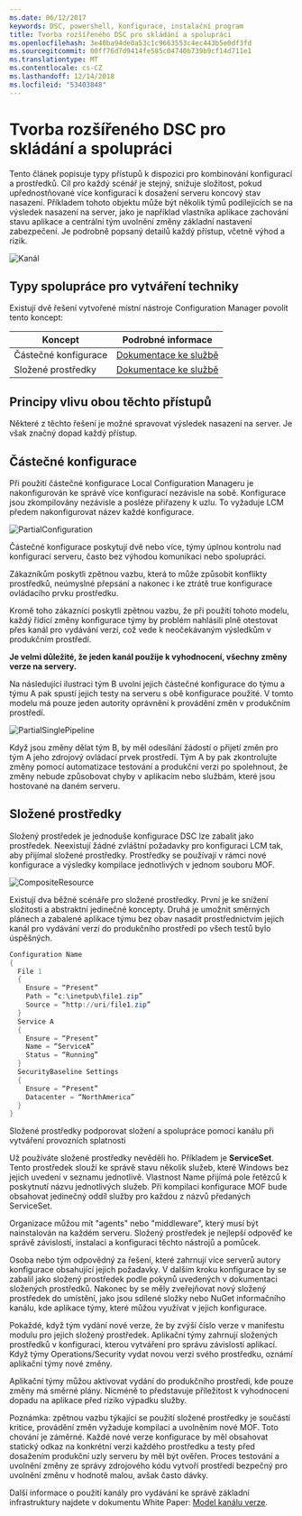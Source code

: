 ```yaml
---
ms.date: 06/12/2017
keywords: DSC, powershell, konfigurace, instalační program
title: Tvorba rozšířeného DSC pro skládání a spolupráci
ms.openlocfilehash: 3e40ba94de0a53c1c9663553c4ec443b5e0df3fd
ms.sourcegitcommit: 00ff76d7d9414fe585c04740b739b9cf14d711e1
ms.translationtype: MT
ms.contentlocale: cs-CZ
ms.lasthandoff: 12/14/2018
ms.locfileid: "53403848"
---
```

# <a name="advanced-dsc-authoring-for-composition-and-collaboration"></a>Tvorba rozšířeného DSC pro skládání a spolupráci

Tento článek popisuje typy přístupů k dispozici pro kombinování konfigurací a prostředků.
Cíl pro každý scénář je stejný, snižuje složitost, pokud upřednostňované více konfigurací k dosažení serveru koncový stav nasazení.
Příkladem tohoto objektu může být několik týmů podílejících se na výsledek nasazení na server, jako je například vlastníka aplikace zachování stavu aplikace a centrální tým uvolnění změny základní nastavení zabezpečení.
Je podrobně popsaný detailů každý přístup, včetně výhod a rizik.

![Kanál](../images/Pipeline.jpg)

## <a name="types-of-collaborative-authoring-techniques"></a>Typy spolupráce pro vytváření techniky

Existují dvě řešení vytvořené místní nástroje Configuration Manager povolit tento koncept:

| Koncept | Podrobné informace
|-|-
| Částečné konfigurace | [Dokumentace ke službě](../pull-server/partialConfigs.md)
| Složené prostředky | [Dokumentace ke službě](../resources/authoringResourceComposite.md)

## <a name="understanding-the-impact-of-each-approach"></a>Principy vlivu obou těchto přístupů

Některé z těchto řešení je možné spravovat výsledek nasazení na server.
Je však značný dopad každý přístup.

## <a name="partial-configurations"></a>Částečné konfigurace

Při použití částečné konfigurace Local Configuration Manageru je nakonfigurován ke správě více konfigurací nezávisle na sobě.
Konfigurace jsou zkompilovány nezávisle a posléze přiřazeny k uzlu.
To vyžaduje LCM předem nakonfigurovat název každé konfigurace.

![PartialConfiguration](../images/PartialConfiguration.jpg)

Částečné konfigurace poskytují dvě nebo více, týmy úplnou kontrolu nad konfigurací serveru, často bez výhodou komunikaci nebo spolupráci.

Zákazníkům poskytli zpětnou vazbu, která to může způsobit konflikty prostředků, neúmyslné přepsání a nakonec i ke ztrátě true konfigurace ovládacího prvku prostředku.

Kromě toho zákazníci poskytli zpětnou vazbu, že při použití tohoto modelu, každý řídicí změny konfigurace týmy by problém nahlásili plně otestovat přes kanál pro vydávání verzí, což vede k neočekávaným výsledkům v produkčním prostředí.

**Je velmi důležité, že jeden kanál použije k vyhodnocení, všechny změny verze na servery.**

Na následující ilustraci tým B uvolní jejich částečné konfigurace do týmu a týmu A pak spustí jejich testy na serveru s obě konfigurace použité.
V tomto modelu má pouze jeden autority oprávnění k provádění změn v produkčním prostředí.

![PartialSinglePipeline](../images/PartialSinglePipeline.jpg)

Když jsou změny dělat tým B, by měl odesílání žádostí o přijetí změn pro tým A jeho zdrojový ovládací prvek prostředí.
Tým A by pak zkontrolujte změny pomocí automatizace testování a produkční verzi po spolehnout, že změny nebude způsobovat chyby v aplikacím nebo službám, které jsou hostované na daném serveru.

## <a name="composite-resources"></a>Složené prostředky

Složený prostředek je jednoduše konfigurace DSC lze zabalit jako prostředek.
Neexistují žádné zvláštní požadavky pro konfiguraci LCM tak, aby přijímal složené prostředky.
Prostředky se používají v rámci nové konfigurace a výsledky kompilace jednotlivých v jednom souboru MOF.

![CompositeResource](../images/CompositeResource.jpg)

Existují dva běžné scénáře pro složené prostředky.
První je ke snížení složitosti a abstraktní jedinečné koncepty.
Druhá je umožnit směrných plánech a zabalené aplikace týmu bez obav nasadit prostřednictvím jejich kanál pro vydávání verzí do produkčního prostředí po všech testů bylo úspěšných.

```PowerShell
Configuration Name
{
  File 1
  {
    Ensure = “Present”
    Path = “c:\inetpub\file1.zip”
    Source = “http://uri/file1.zip”
  }
  Service A
  {
    Ensure = “Present”
    Name = “ServiceA”
    Status = “Running”
  }
  SecurityBaseline Settings
  {
    Ensure = “Present”
    Datacenter = “NorthAmerica”
  }
}
```

Složené prostředky podporovat složení a spolupráce pomocí kanálu při vytváření provozních splatnosti

Už používáte složené prostředky nevěděli ho.
Příkladem je **ServiceSet**.
Tento prostředek slouží ke správě stavu několik služeb, které Windows bez jejich uvedení v seznamu jednotlivě.
Vlastnost Name přijímá pole řetězců k poskytnutí názvu jednotlivých služeb.
Při kompilaci konfigurace MOF bude obsahovat jedinečný oddíl služby pro každou z názvů předaných ServiceSet.

Organizace můžou mít "agents" nebo "middleware", který musí být nainstalován na každém serveru.
Složený prostředek je nejlepší odpověď ke správě závislostí, instalaci a konfiguraci těchto nástrojů a pomůcek.

Osoba nebo tým odpovědný za řešení, které zahrnují více serverů autory konfigurace obsahující jejich požadavky.
V dalším kroku konfigurace by se zabalil jako složený prostředek podle pokynů uvedených v dokumentaci složených prostředků.
Nakonec by se měly zveřejňovat nový složený prostředek do umístění, jako jsou sdílené složky nebo NuGet informačního kanálu, kde aplikace týmy, které můžou využívat v jejich konfigurace.

Pokaždé, když tým vydání nové verze, že by zvýší číslo verze v manifestu modulu pro jejich složený prostředek.
Aplikační týmy zahrnují složených prostředků v konfiguraci, kterou vytváření pro správu závislostí aplikací.
Když týmy Operations/Security vydat novou verzi svého prostředku, oznámí aplikační týmy nové změny.

Aplikační týmy můžou aktivovat vydání do produkčního prostředí, kde pouze změny má směrné plány.
Nicméně to představuje příležitost k vyhodnocení dopadu na aplikace před riziko výpadku služby.

Poznámka: zpětnou vazbu týkající se použití složené prostředky je součástí kritice, provádění změn vyžaduje kompilaci a uvolněním nové MOF.
Toto chování je záměrné.
Každé nové verze konfigurace by měl obsahovat statický odkaz na konkrétní verzi každého prostředku a testy před dosažením produkční uzly serveru by měl být ověřen.
Proces testování a uvolnění změny ze správy zdrojového kódu vytvoří prostředí bezpečný pro uvolnění změnu v hodnotě malou, avšak často dávky.

Další informace o použití kanály pro vydávání ke správě základní infrastruktury najdete v dokumentu White Paper: [Model kanálu verze](../further-reading/whitepapers.md).
